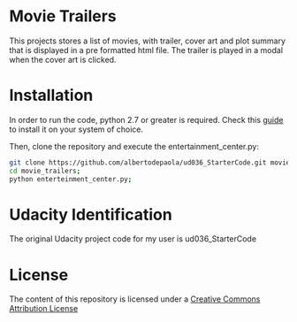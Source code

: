 # Movie Trailers
This projects stores a list of movies, with trailer,
cover art and plot summary that is displayed in a pre formatted html file.
The trailer is played in a modal when the cover art is clicked.
# Installation
In order to run the code, python 2.7 or greater is required. Check this [guide](https://wiki.python.org/moin/BeginnersGuide) to install it on your system of choice.

Then, clone the repository and execute the entertainment_center.py:
```bash
git clone https://github.com/albertodepaola/ud036_StarterCode.git movie_trailers;
cd movie_trailers;
python enterteinment_center.py;
```

# Udacity Identification
The original Udacity project code for my user is ud036_StarterCode

# License
The content of this repository is licensed under a [Creative Commons Attribution License](https://creativecommons.org/licenses/by/3.0/us/)




